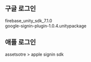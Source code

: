 ## 구글 로그인
firebase_unity_sdk_7.1.0  
google-signin-plugin-1.0.4.unitypackage

## 애플 로그인
assetsotre > apple signin sdk

